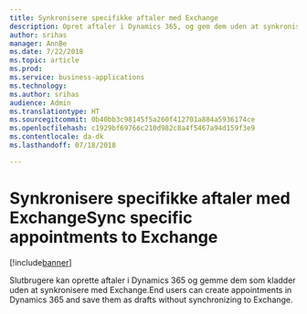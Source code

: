 ```yaml
---
title: Synkronisere specifikke aftaler med Exchange
description: Opret aftaler i Dynamics 365, og gem dem uden at synkronisere med Exchange
author: srihas
manager: AnnBe
ms.date: 7/22/2018
ms.topic: article
ms.prod: 
ms.service: business-applications
ms.technology: 
ms.author: srihas
audience: Admin
ms.translationtype: HT
ms.sourcegitcommit: 0b40bb3c98145f5a260f412701a884a5936174ce
ms.openlocfilehash: c1929bf69766c210d982c8a4f5467a94d159f3e9
ms.contentlocale: da-dk
ms.lasthandoff: 07/18/2018

---
```

# <a name="sync-specific-appointments-to-exchange"></a><span data-ttu-id="5b859-103">Synkronisere specifikke aftaler med Exchange</span><span class="sxs-lookup"><span data-stu-id="5b859-103">Sync specific appointments to Exchange</span></span>


[!include[banner](../../includes/banner.md)]

<span data-ttu-id="5b859-104">Slutbrugere kan oprette aftaler i Dynamics 365 og gemme dem som kladder uden at synkronisere med Exchange.</span><span class="sxs-lookup"><span data-stu-id="5b859-104">End users can create appointments in Dynamics 365 and save them as drafts without synchronizing to Exchange.</span></span>

